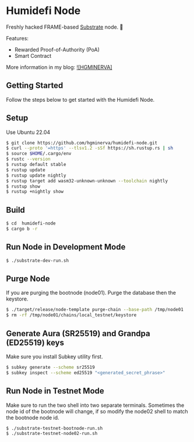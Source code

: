 # Humidefi Node

Freshly hacked FRAME-based [Substrate](https://www.substrate.io/) node. :rocket:

Features:
- Rewarded Proof-of-Authority (PoA)
- Smart Contract

More information in my blog: [![HGMINERVA]](https://hgminerva.wordpress.com/)

## Getting Started

Follow the steps below to get started with the Humidefi Node.

## Setup 

Use Ubuntu 22.04

```sh
$ git clone https://github.com/hgminerva/humidefi-node.git
$ curl --proto '=https' --tlsv1.2 -sSf https://sh.rustup.rs | sh
$ source $HOME/.cargo/env
$ rustc --version
$ rustup default stable
$ rustup update
$ rustup update nightly
$ rustup target add wasm32-unknown-unknown --toolchain nightly
$ rustup show
$ rustup +nightly show
```

## Build 

```sh
$ cd  humidefi-node
$ cargo b -r
```

## Run Node in Development Mode

```sh
$ ./substrate-dev-run.sh
```

## Purge Node

If you are purging the bootnode (node01).  Purge the database then the keystore.

```sh
$ ./target/release/node-template purge-chain --base-path /tmp/node01
$ rm -rf /tmp/node01/chains/local_testnet/keystore
```

## Generate Aura (SR25519) and Grandpa (ED25519) keys

Make sure you install Subkey utility first.

```sh
$ subkey generate --scheme sr25519
$ subkey inspect --scheme ed25519 "<generated_secret_phrase>"
```

## Run Node in Testnet Mode

Make sure to run the two shell into two separate terminals.  Sometimes the node id of the bootnode will change, if so modify the node02 shell to match the bootnode node id.

```sh
$ ./substrate-testnet-bootnode-run.sh
$ ./substrate-testnet-node02-run.sh
```